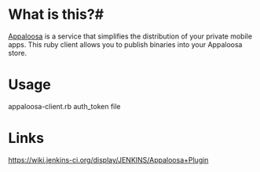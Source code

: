 # What is this?# 

[Appaloosa](http://appaloosa-store.com) is a service that simplifies the distribution of your private mobile apps. This ruby client allows you to publish binaries into your Appaloosa store.

# Usage #

appaloosa-client.rb auth_token file

# Links #

https://wiki.jenkins-ci.org/display/JENKINS/Appaloosa+Plugin
